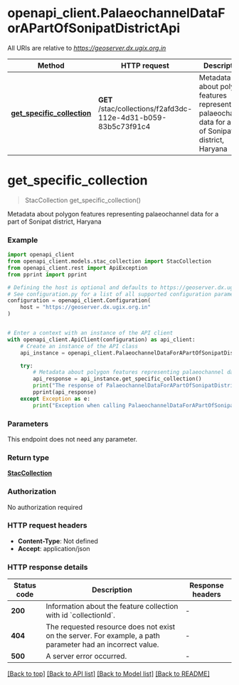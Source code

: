 # openapi_client.PalaeochannelDataForAPartOfSonipatDistrictApi

All URIs are relative to *https://geoserver.dx.ugix.org.in*

Method | HTTP request | Description
------------- | ------------- | -------------
[**get_specific_collection**](PalaeochannelDataForAPartOfSonipatDistrictApi.md#get_specific_collection) | **GET** /stac/collections/f2afd3dc-112e-4d31-b059-83b5c73f91c4 | Metadata about polygon features representing palaeochannel data for a part of Sonipat district, Haryana


# **get_specific_collection**
> StacCollection get_specific_collection()

Metadata about polygon features representing palaeochannel data for a part of Sonipat district, Haryana

### Example


```python
import openapi_client
from openapi_client.models.stac_collection import StacCollection
from openapi_client.rest import ApiException
from pprint import pprint

# Defining the host is optional and defaults to https://geoserver.dx.ugix.org.in
# See configuration.py for a list of all supported configuration parameters.
configuration = openapi_client.Configuration(
    host = "https://geoserver.dx.ugix.org.in"
)


# Enter a context with an instance of the API client
with openapi_client.ApiClient(configuration) as api_client:
    # Create an instance of the API class
    api_instance = openapi_client.PalaeochannelDataForAPartOfSonipatDistrictApi(api_client)

    try:
        # Metadata about polygon features representing palaeochannel data for a part of Sonipat district, Haryana
        api_response = api_instance.get_specific_collection()
        print("The response of PalaeochannelDataForAPartOfSonipatDistrictApi->get_specific_collection:\n")
        pprint(api_response)
    except Exception as e:
        print("Exception when calling PalaeochannelDataForAPartOfSonipatDistrictApi->get_specific_collection: %s\n" % e)
```



### Parameters

This endpoint does not need any parameter.

### Return type

[**StacCollection**](StacCollection.md)

### Authorization

No authorization required

### HTTP request headers

 - **Content-Type**: Not defined
 - **Accept**: application/json

### HTTP response details

| Status code | Description | Response headers |
|-------------|-------------|------------------|
**200** | Information about the feature collection with id &#x60;collectionId&#x60;. |  -  |
**404** | The requested resource does not exist on the server. For example, a path parameter had an incorrect value. |  -  |
**500** | A server error occurred. |  -  |

[[Back to top]](#) [[Back to API list]](../README.md#documentation-for-api-endpoints) [[Back to Model list]](../README.md#documentation-for-models) [[Back to README]](../README.md)

